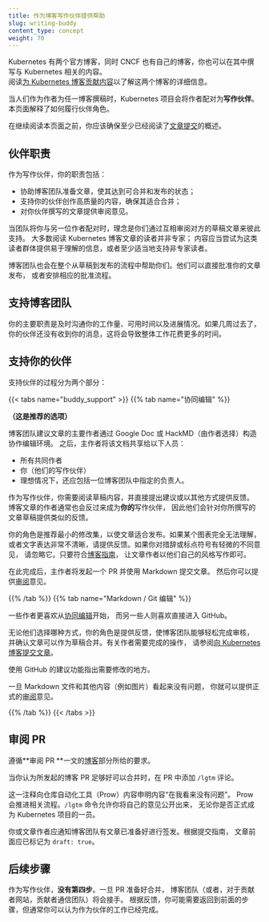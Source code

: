 ```yaml
---
title: 作为博客写作伙伴提供帮助
slug: writing-buddy
content_type: concept
weight: 70
---
```

<!--
title: Helping as a blog writing buddy
slug: writing-buddy
content_type: concept
weight: 70
-->

<!-- overview -->

<!--
There are two official Kubernetes blogs, and the CNCF has its own blog where you can cover Kubernetes too.
Read [contributing to Kubernetes blogs](/docs/contribute/blog/) to learn about these two blogs.

When people contribute to either blog as an author, the Kubernetes project pairs up authors
as _writing buddies_. This page explains how to fulfil the buddy role.

You should make sure that you have at least read an outline of [article submission](/docs/contribute/blog/submission/)
before you read on within this page.
-->
Kubernetes 有两个官方博客，同时 CNCF 也有自己的博客，你也可以在其中撰写与 Kubernetes 相关的内容。  
阅读[为 Kubernetes 博客贡献内容](/zh-cn/docs/contribute/blog/)以了解这两个博客的详细信息。

当人们作为作者为任一博客撰稿时，Kubernetes 项目会将作者配对为**写作伙伴**。
本页面解释了如何履行伙伴角色。

在继续阅读本页面之前，你应该确保至少已经阅读了[文章提交](/zh-cn/docs/contribute/blog/submission/)的概述。

<!-- body -->

<!--
## Buddy responsibilities

As a writing buddy, you:

* help the blog team get articles ready to merge and to publish
* support your buddy to produce content that is good to merge
* provide a review on the article that your buddy has written
-->
## 伙伴职责

作为写作伙伴，你的职责包括：

* 协助博客团队准备文章，使其达到可合并和发布的状态；
* 支持你的伙伴创作高质量的内容，确保其适合合并；
* 对你伙伴撰写的文章提供审阅意见。

<!--
When the team pairs you up with another author, the idea is that you both support each other by
reviewing the other author's draft article.
Most people reading articles on the Kubernetes blog are not experts; the content should
try to make sense for that audience, or at least to support non-expert readers appropriately.

The blog team are also there to help you both along the journey from draft to publication.
They will either be directly able to approve your article for publication, or can arrange for
the approval to happen.
-->
当团队将你与另一位作者配对时，理念是你们通过互相审阅对方的草稿文章来彼此支持。
大多数阅读 Kubernetes 博客文章的读者并非专家；
内容应当尝试为这类读者群体提供易于理解的信息，或者至少适当地支持非专家读者。

博客团队也会在整个从草稿到发布的流程中帮助你们。他们可以直接批准你的文章发布，
或者安排相应的批准流程。

<!--
## Supporting the blog team

Your main responsibility here is to communicate about your capacity, availability and progress
in a reasonable timeline. If many weeks go by and your buddy hasn't heard from you, it makes
the overall work take more time.
-->
## 支持博客团队

你的主要职责是及时沟通你的工作量、可用时间以及进展情况。如果几周过去了，
你的伙伴还没有收到你的消息，这将会导致整体工作花费更多的时间。

<!--
## Supporting your buddy

There are two parts to the process
-->
## 支持你的伙伴

支持伙伴的过程分为两个部分：

{{< tabs name="buddy_support" >}}
{{% tab name="协同编辑" %}}
<!--
**(This is the recommended option)**

The blog team recommend that the main author for the article sets up collaborative editing
using either a Google Doc or HackMD (their choice). The main author then shares that document
with the following people:

 * Any co-authors
 * You (their writing buddy)
 * Ideally, with a nominated
person from the blog team.
-->
**（这是推荐的选项）**

博客团队建议文章的主要作者通过 Google Doc 或 HackMD（由作者选择）构造协作编辑环境。
之后，主作者将该文档共享给以下人员：

- 所有共同作者  
- 你（他们的写作伙伴）  
- 理想情况下，还应包括一位博客团队中指定的负责人。

<!--
As a writing buddy, you then read the draft text and either directly make suggestions or provide
feedback in a different way. The author of the blog is very commonly also **your** writing buddy in turn, so they will provide the
same kind of feedback on the draft for your blog article.
-->
作为写作伙伴，你需要阅读草稿内容，并直接提出建议或以其他方式提供反馈。
博客文章的作者通常也会反过来成为**你的**写作伙伴，
因此他们会针对你所撰写的文章草稿提供类似的反馈。

<!--
Your role here is to recommend the smallest set of changes that will get the article look good
for publication. If there's a diagram that really doesn't make sense, or the writing is really
unclear: provide feedback. If you have a slight different of opinion about wording or punctuation,
skip it. Let the article author(s) write in their own style, provided that they align to
the [blog guidelines](/docs/contribute/blog/guidelines/).

After this is ready, the lead author will open a pull request and use Markdown to submit the
article. You then provide a [review](#pull-request-review).
-->
你的角色是推荐最小的修改集，以使文章适合发布。如果某个图表完全无法理解，
或者文字表达非常不清晰，请提供反馈。如果你对措辞或标点符号有轻微的不同意见，
请忽略它。只要符合[博客指南](/zh-cn/docs/contribute/blog/guidelines/)，
让文章作者以他们自己的风格写作即可。

在此完成后，主作者将发起一个 PR 并使用 Markdown 提交文章。
然后你可以提供[审阅](#pull-request-review)意见。

{{% /tab %}}
{{% tab name="Markdown / Git 编辑" %}}
<!--
Some authors prefer to start with
[collaborative editing](#buddy-support-0); others like to go straight into
GitHub.

Whichever route they take, your role is to provide feedback that lets the blog team provide
a simple signoff and confirm that the article can merge as a draft. See
[submitting articles to Kubernetes blogs](/docs/contribute/blog/submission/) for what the authors
need to do.
-->
一些作者更喜欢从[协同编辑](#buddy-support-0)开始，
而另一些人则喜欢直接进入 GitHub。

无论他们选择哪种方式，你的角色是提供反馈，使博客团队能够轻松完成审核，
并确认文章可以作为草稿合并。有关作者需要完成的操作，
请参阅[向 Kubernetes 博客提交文章](/zh-cn/docs/contribute/blog/submission/)。

<!--
Use GitHub suggestions to point out any required changes.

Once the Markdown and other content (such as images) look right, you provide a
formal [review](#pull-request-review).
-->
使用 GitHub 的建议功能指出需要修改的地方。

一旦 Markdown 文件和其他内容（例如图片）看起来没有问题，
你就可以提供正式的[审阅](#pull-request-review)意见。

{{% /tab %}}
{{< /tabs >}}

<!--
## Pull request review

Follow the [blog](/docs/contribute/review/reviewing-prs/#blog) section of _Reviewing pull requests_.

When you think that the open blog pull request is good enough to merge, add the `/lgtm` comment to the pull request.
-->
## 审阅 PR

遵循**审阅 PR **一文的[博客](/zh-cn/docs/contribute/review/reviewing-prs/#blog)部分所给的要求。

当你认为所发起的博客 PR 足够好可以合并时，在 PR 中添加 `/lgtm` 评论。

<!--
This indicates to the repository automation tooling (Prow) that the content "looks good to me". Prow moves things forward. The `/lgtm` command lets you add your opinion to the record whether or not you are formally a member of the Kubernetes project.

Either you or the article author(s) should let the blog team know that there is an article
ready for signoff. It should already be marked as `draft: true` in the front matter, as
explained in the submission guidance.
-->
这一注释向仓库自动化工具（Prow）内容申明内容“在我看来没有问题”。
Prow 会推进相关流程。`/lgtm` 命令允许你将自己的意见公开出来，
无论你是否正式成为 Kubernetes 项目的一员。

你或文章作者应通知博客团队有文章已准备好进行签发。根据提交指南，
文章前面应已标记为 `draft: true`。

<!--
## Subsequent steps

For you as a writing buddy, **there is no step four**. Once the pull request is good to merge,
the blog team (or, for the contributor site, the contributor comms team) take things from there.
It's possible that you'll need to return to an earlier step based on feedback, but you can usually expect that your work as a buddy is done.
-->
## 后续步骤

作为写作伙伴，**没有第四步**。一旦 PR 准备好合并，
博客团队（或者，对于贡献者网站，贡献者通信团队）将会接手。
根据反馈，你可能需要返回到前面的步骤，但通常你可以认为作为伙伴的工作已经完成。
